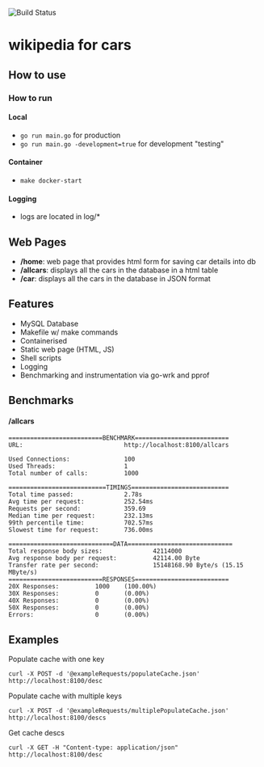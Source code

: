 ![Build Status](https://github.com/StuartsHome/carPedia/actions/workflows/go.yml/badge.svg)  
# wikipedia for cars

## How to use
### How to run
#### Local
- `go run main.go` for production
- `go run main.go -development=true` for development "testing"

#### Container
- `make docker-start`


#### Logging
- logs are located in log/*

## Web Pages
- **/home**: web page that provides html form for saving car details into db
- **/allcars**: displays all the cars in the database in a html table
- **/car**: displays all the cars in the database in JSON format

## Features
- MySQL Database
- Makefile w/ make commands
- Containerised
- Static web page (HTML, JS)
- Shell scripts
- Logging
- Benchmarking and instrumentation via go-wrk and pprof


## Benchmarks
#### /allcars
```shell
==========================BENCHMARK==========================
URL:                            http://localhost:8100/allcars

Used Connections:               100
Used Threads:                   1
Total number of calls:          1000

===========================TIMINGS===========================
Total time passed:              2.78s
Avg time per request:           252.54ms
Requests per second:            359.69
Median time per request:        232.13ms
99th percentile time:           702.57ms
Slowest time for request:       736.00ms

=============================DATA=============================
Total response body sizes:              42114000
Avg response body per request:          42114.00 Byte
Transfer rate per second:               15148168.90 Byte/s (15.15 MByte/s)
==========================RESPONSES==========================
20X Responses:          1000    (100.00%)
30X Responses:          0       (0.00%)
40X Responses:          0       (0.00%)
50X Responses:          0       (0.00%)
Errors:                 0       (0.00%)
```


## Examples
Populate cache with one key
```
curl -X POST -d '@exampleRequests/populateCache.json' http://localhost:8100/desc
```

Populate cache with multiple keys
```
curl -X POST -d '@exampleRequests/multiplePopulateCache.json' http://localhost:8100/descs
```

Get cache descs
```
curl -X GET -H "Content-type: application/json" http://localhost:8100/desc
```